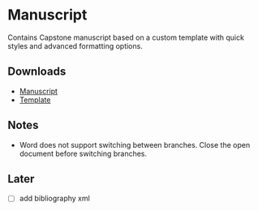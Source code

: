# Manuscript

Contains Capstone manuscript based on a custom template with quick styles and advanced formatting options. 


## Downloads

- [Manuscript](https://github.com/BSIT-Caprock/Manuscript/raw/main/Manuscript.docx)
- [Template](https://github.com/BSIT-Caprock/Manuscript-Template/raw/main/Template.dotx)


## Notes

* Word does not support switching between branches. Close the open document before switching branches.


## Later

- [ ] add bibliography xml
